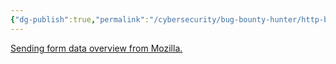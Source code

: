 ```yaml
---
{"dg-publish":true,"permalink":"/cybersecurity/bug-bounty-hunter/http-basics/"}
---
```



<a href="https://developer.mozilla.org/en-US/docs/Learn/Forms/Sending_and_retrieving_form_data">Sending form data overview from Mozilla.</a>
